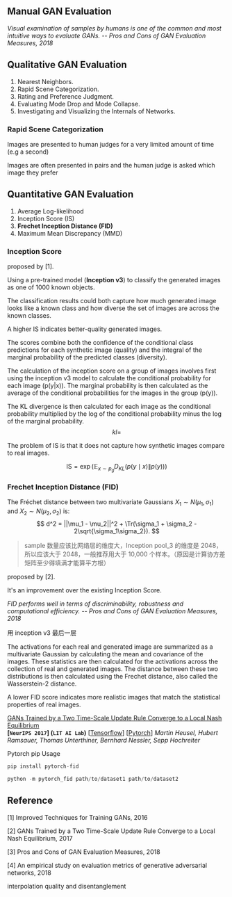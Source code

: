 

## Manual GAN Evaluation

*Visual examination of samples by humans is one of the common and most intuitive ways to evaluate GANs.   -- Pros and Cons of GAN Evaluation Measures, 2018*



## Qualitative GAN Evaluation

1. Nearest Neighbors.
2. Rapid Scene Categorization.
3. Rating and Preference Judgment.
4. Evaluating Mode Drop and Mode Collapse.
5. Investigating and Visualizing the Internals of Networks.



### Rapid Scene Categorization

Images are presented to human judges for a very limited amount of time (e.g a second)

Images are often presented in pairs and the human judge is asked which image they prefer



## Quantitative GAN Evaluation

1. Average Log-likelihood
2. Inception Score (IS)
3. **Frechet Inception Distance (FID)**
4. Maximum Mean Discrepancy (MMD)



### Inception Score

proposed by [1]. 

Using a pre-trained model (**Inception v3**) to classify the generated images as one of 1000 known objects.

The classification results could both capture how much generated image looks like a known class and how diverse the set of images are across the known classes.

A higher IS indicates better-quality generated images.

The scores combine both the confidence of the conditional class predictions for each synthetic image (quality) and the integral of the marginal probability of the predicted classes (diversity).

The calculation of the inception score on a group of images involves first using the inception v3 model to calculate the conditional probability for each image (p(y|x)). The marginal probability is then calculated as the average of the conditional probabilities for the images in the group (p(y)).

The KL divergence is then calculated for each image as the conditional probability multiplied by the log of the conditional probability minus the log of the marginal probability.
$$
kl =
$$

The problem of IS is that it does not capture how synthetic images compare to real images.


$$
\mathrm{IS}=\exp \left(\mathbb{E}_{x \sim p_{g}} D_{K L}(p(y \mid x) \| p(y))\right)
$$






### Frechet Inception Distance (FID)

The Fréchet distance between two multivariate Gaussians $X_1 \sim N(\mu_1, \sigma_1)$ and $X_2 \sim N(\mu_2, \sigma_2)$ is:
$$
d^2 = ||\mu_1 - \mu_2||^2 + \Tr(\sigma_1 + \sigma_2 - 2\sqrt{\sigma_1\sigma_2}).
$$

> sample 数量应该比网络层的维度大，Inception pool_3 的维度是 2048，所以应该大于 2048，一般推荐用大于 10,000 个样本。（原因是计算协方差矩阵至少得填满才能算平方根）



proposed by [2].

It's an improvement over the existing Inception Score. 

*FID performs well in terms of discriminability, robustness and computational efficiency.  -- Pros and Cons of GAN Evaluation Measures, 2018*

用 inception v3 最后一层

The activations for each real and generated image are summarized as a multivariate Gaussian by calculating the mean and covariance of the images. These statistics are then calculated for the activations across the collection of real and generated images. The distance between these two distributions is then calculated using the Frechet distance, also called the Wasserstein-2 distance.

A lower FID score indicates more realistic images that match the statistical properties of real images.



[GANs Trained by a Two Time-Scale Update Rule Converge to a Local Nash Equilibrium](https://arxiv.org/pdf/1706.08500.pdf)  
**[`NeurIPS 2017`] (`LIT AI Lab`)** [[Tensorflow](https://github.com/bioinf-jku/TTUR)] [[Pytorch](https://github.com/mseitzer/pytorch-fid)] 
*Martin Heusel, Hubert Ramsauer, Thomas Unterthiner, Bernhard Nessler, Sepp Hochreiter*



Pytorch pip Usage

```python
pip install pytorch-fid

python -m pytorch_fid path/to/dataset1 path/to/dataset2
```





## Reference

[1] Improved Techniques for Training GANs, 2016

[2] GANs Trained by a Two Time-Scale Update Rule Converge to a Local Nash Equilibrium, 2017

[3] Pros and Cons of GAN Evaluation Measures, 2018

[4] An empirical study on evaluation metrics of generative adversarial networks, 2018







interpolation quality and disentanglement



